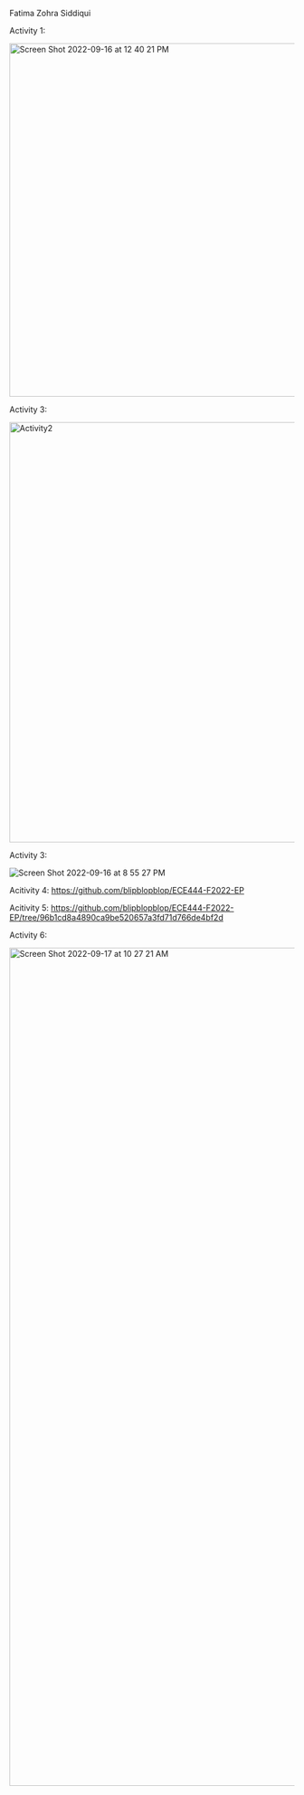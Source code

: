 Fatima Zohra Siddiqui

Activity 1: 

<img width="624" alt="Screen Shot 2022-09-16 at 12 40 21 PM" src="https://user-images.githubusercontent.com/62577020/190688066-563324a5-2d8c-4f31-adf8-faa8c50fa394.png">

Activity 3:

<img width="742" alt="Activity2" src="https://user-images.githubusercontent.com/62577020/190834245-f6398404-82af-4691-8619-c22c4f4606e3.png">

Activity 3:

![Screen Shot 2022-09-16 at 8 55 27 PM](https://user-images.githubusercontent.com/62577020/190834216-0c09b6a6-4c0d-425e-a1ef-49f39dc8a5df.png)

Acitivity 4:
https://github.com/blipblopblop/ECE444-F2022-EP

Acitivity 5:
https://github.com/blipblopblop/ECE444-F2022-EP/tree/96b1cd8a4890ca9be520657a3fd71d766de4bf2d

Activity 6:

<img width="1480" alt="Screen Shot 2022-09-17 at 10 27 21 AM" src="https://user-images.githubusercontent.com/62577020/190862045-904779e9-45e3-43d2-9916-271fd7b67d68.png">
